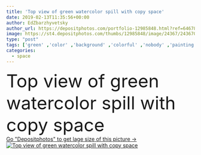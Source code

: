 ```yaml
---
title: 'Top view of green watercolor spill with copy space'
date: 2019-02-13T11:35:56+00:00
author: EdZbarzhyvetsky
author_url: https://depositphotos.com/portfolio-12985848.html?ref=64678756
image: https://st4.depositphotos.com/thumbs/12985848/image/24367/243670774/api_thumb_450.jpg?forcejpeg=true
type: "post"
tags: ['green' ,'color' ,'background' ,'colorful' ,'nobody' ,'painting' ,'art' ,'abstract' ,'texture' ,'creativity' ,'watercolor' ,'paint' ,'creative' ,'painted' ,'drawing' ,'textured' ,'artwork' ,'spill' ,'drawn' ,'brushstrokes' ,'copy space' ,'Studio Shot' ,'top view' ]
categories: 
  - space
---
```

<div aling="center">
            <font size="60"> Top view of green watercolor spill with copy space</font>   
</div>
<div>
    <a href='https://st4.depositphotos.com/thumbs/12985848/image/24367/243670774/api_thumb_450.jpg?forcejpeg=true?ref=64678756' target=_blank > Go "Depositphotos" to get lage size of this picture ->
        <img href='https://st4.depositphotos.com/thumbs/12985848/image/24367/243670774/api_thumb_450.jpg?forcejpeg=true?ref=64678756' src='https://st4.depositphotos.com/12985848/24367/i/950/depositphotos_243670774-stock-photo-top-view-green-watercolor-spill.jpg?forcejpeg=true' alt='Top view of green watercolor spill with copy space' >
    </a>
</div>
